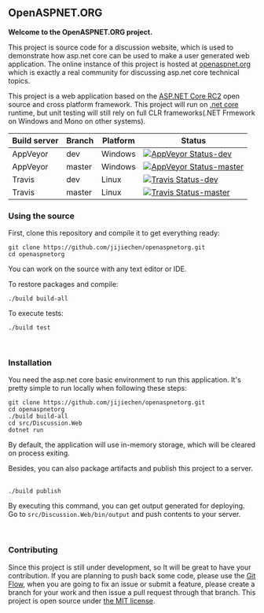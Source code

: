 OpenASPNET.ORG
----------------------

**Welcome to the OpenASPNET.ORG project.**

This project is source code for a discussion website, which is used to demonstrate how asp.net core can be used to make a user generated web application. The online instance of this project is hosted at [openaspnet.org](http://openaspnet.org) which is exactly a real community for discussing asp.net core technical topics.

This project is a web application based on the [ASP.NET Core RC2](https://github.com/aspnet/Home/tree/v1.0.0-rc1-update1) open source and cross platform framework. This project will run on [.net core](https://dotnet.github.io/) runtime, but unit testing will still rely on full CLR frameworks(.NET Frmework on Windows and Mono on other systems).

| Build server| Branch         | Platform       | Status                                                                                                                                                                                             |
|-------------|----------------|----------------|----------------------------------------------------------------------------------------------------------------------------------------------------------------------------------------------------|
| AppVeyor    | dev            | Windows        | [![AppVeyor Status-dev](https://ci.appveyor.com/api/projects/status/pecgpkageltpj13x/branch/dev?svg=true)](https://ci.appveyor.com/project/jijiechen/openaspnetorg/branch/dev)                     |
| AppVeyor    | master         | Windows        | [![AppVeyor Status-master](https://ci.appveyor.com/api/projects/status/pecgpkageltpj13x/branch/master?svg=true)](https://ci.appveyor.com/project/jijiechen/openaspnetorg/branch/master)            |
| Travis      | dev            | Linux          | [![Travis Status-dev](https://travis-ci.org/jijiechen/openaspnetorg.svg?branch=dev)](https://travis-ci.org/jijiechen/openaspnetorg/branches)                                                       |
| Travis      | master         | Linux          | [![Travis Status-master](https://travis-ci.org/jijiechen/openaspnetorg.svg?branch=master)](https://travis-ci.org/jijiechen/openaspnetorg/branches)                                                 |


### Using the source

First, clone this repository and compile it to get everything ready:

``` 
git clone https://github.com/jijiechen/openaspnetorg.git
cd openaspnetorg
```

You can work on the source with any text editor or IDE.

To restore packages and compile:

``` 
./build build-all
```

To execute tests:

``` 
./build test
```

&nbsp;

### Installation

You need the asp.net core basic environment to run this application. It's pretty simple to run locally when following these steps:

``` 
git clone https://github.com/jijiechen/openaspnetorg.git
cd openaspnetorg
./build build-all
cd src/Discussion.Web
dotnet run
```

By default, the application will use in-memory storage, which will be cleared on process exiting. 

Besides, you can also package artifacts and publish this project to a server. &nbsp;

``` 
./build publish
```

By executing this command, you can get output generated for deploying. Go to `src/Discussion.Web/bin/output` and push contents to your server.

&nbsp;

### Contributing

Since this project is still under development, so It will be great to have your contribution. 
If you are planning to push back some code, please use the [Git Flow](http://nvie.com/posts/a-successful-git-branching-model/), when you are going to fix an issue or submit a feature, please create a branch for your work and then issue a pull request through that branch.
This project is open source under [the MIT license](https://opensource.org/licenses/MIT).

&nbsp;

&nbsp;
